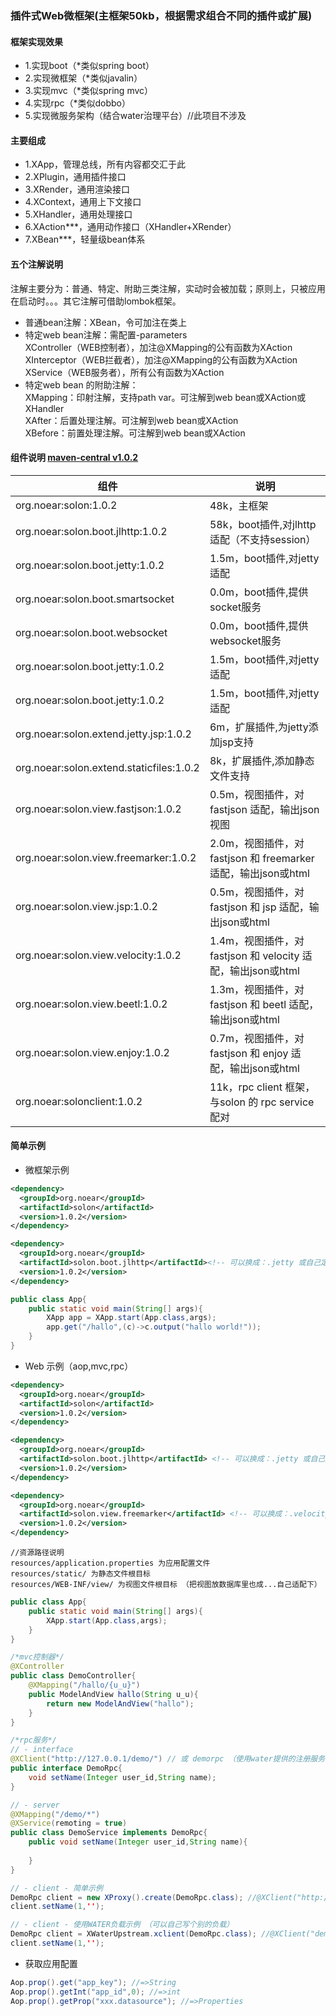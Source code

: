 
### 插件式Web微框架(主框架50kb，根据需求组合不同的插件或扩展)

#### 框架实现效果
* 1.实现boot（*类似spring boot）
* 2.实现微框架（*类似javalin）
* 3.实现mvc（*类似spring mvc）
* 4.实现rpc（*类似dobbo）
* 5.实现微服务架构（结合water治理平台）//此项目不涉及
#### 主要组成
* 1.XApp，管理总线，所有内容都交汇于此
* 2.XPlugin，通用插件接口
* 3.XRender，通用渲染接口
* 4.XContext，通用上下文接口
* 5.XHandler，通用处理接口
* 6.XAction***，通用动作接口（XHandler+XRender）
* 7.XBean***，轻量级bean体系
#### 五个注解说明
注解主要分为：普通、特定、附助三类注解，实动时会被加载；原则上，只被应用在启动时。。。其它注解可借助lombok框架。
* 普通bean注解：XBean，令可加注在类上
* 特定web bean注解：需配置-parameters<br/>
XController（WEB控制者），加注@XMapping的公有函数为XAction<br/>
XInterceptor（WEB拦截者），加注@XMapping的公有函数为XAction<br/> 
XService（WEB服务者），所有公有函数为XAction<br/>
* 特定web bean 的附助注解：<br/>
XMapping：印射注解，支持path var。可注解到web bean或XAction或XHandler<br/>
XAfter：后置处理注解。可注解到web bean或XAction<br/>
XBefore：前置处理注解。可注解到web bean或XAction<br/>

#### 组件说明 <a href="https://search.maven.org/search?q=solon" target='_blank'>maven-central v1.0.2</a>
| 组件 | 说明 |
| --- | --- |
| org.noear:solon:1.0.2 | 48k，主框架 |
| org.noear:solon.boot.jlhttp:1.0.2 | 58k，boot插件,对jlhttp适配（不支持session） |
| org.noear:solon.boot.jetty:1.0.2 | 1.5m，boot插件,对jetty适配 |
| org.noear:solon.boot.smartsocket | 0.0m，boot插件,提供socket服务 |
| org.noear:solon.boot.websocket | 0.0m，boot插件,提供websocket服务 |
| org.noear:solon.boot.jetty:1.0.2 | 1.5m，boot插件,对jetty适配 |
| org.noear:solon.boot.jetty:1.0.2 | 1.5m，boot插件,对jetty适配 |
| org.noear:solon.extend.jetty.jsp:1.0.2 | 6m，扩展插件,为jetty添加jsp支持 |
| org.noear:solon.extend.staticfiles:1.0.2 | 8k，扩展插件,添加静态文件支持 |
| org.noear:solon.view.fastjson:1.0.2 | 0.5m，视图插件，对 fastjson 适配，输出json视图 |
| org.noear:solon.view.freemarker:1.0.2 | 2.0m，视图插件，对 fastjson 和 freemarker 适配，输出json或html |
| org.noear:solon.view.jsp:1.0.2 | 0.5m，视图插件，对 fastjson 和 jsp 适配，输出json或html |
| org.noear:solon.view.velocity:1.0.2 | 1.4m，视图插件，对 fastjson 和 velocity 适配，输出json或html |
| org.noear:solon.view.beetl:1.0.2 | 1.3m，视图插件，对 fastjson 和 beetl 适配，输出json或html |
| org.noear:solon.view.enjoy:1.0.2 | 0.7m，视图插件，对 fastjson 和 enjoy 适配，输出json或html |
| org.noear:solonclient:1.0.2 | 11k，rpc client 框架，与solon 的 rpc service 配对 |

#### 简单示例
* 微框架示例
```xml
<dependency>
  <groupId>org.noear</groupId>
  <artifactId>solon</artifactId>
  <version>1.0.2</version>
</dependency>

<dependency>
  <groupId>org.noear</groupId>
  <artifactId>solon.boot.jlhttp</artifactId><!-- 可以换成：.jetty 或自己定义个插件 -->
  <version>1.0.2</version>
</dependency>
```
```java
public class App{
    public static void main(String[] args){
        XApp app = XApp.start(App.class,args);
        app.get("/hallo",(c)->c.output("hallo world!"));
    }
}
```
* Web 示例（aop,mvc,rpc）
```xml
<dependency>
  <groupId>org.noear</groupId>
  <artifactId>solon</artifactId>
  <version>1.0.2</version>
</dependency>

<dependency>
  <groupId>org.noear</groupId>
  <artifactId>solon.boot.jlhttp</artifactId> <!-- 可以换成：.jetty 或自己定义个插件 -->
  <version>1.0.2</version>
</dependency>

<dependency>
  <groupId>org.noear</groupId>
  <artifactId>solon.view.freemarker</artifactId> <!-- 可以换成：.velocity 或 .jsp 或自己定义个插件 -->
  <version>1.0.2</version>
</dependency>
```
```
//资源路径说明
resources/application.properties 为应用配置文件
resources/static/ 为静态文件根目标
resources/WEB-INF/view/ 为视图文件根目标 （把视图放数据库里也成...自己适配下）
```
```java
public class App{
    public static void main(String[] args){
        XApp.start(App.class,args);
    }
}

/*mvc控制器*/
@XController
public class DemoController{
    @XMapping("/hallo/{u_u}")
    public ModelAndView hallo(String u_u){
        return new ModelAndView("hallo");
    }
}

/*rpc服务*/ 
// - interface
@XClient("http://127.0.0.1/demo/") // 或 demorpc （使用water提供的注册服务；当然也可以改成别的...）
public interface DemoRpc{
    void setName(Integer user_id,String name);
}

// - server
@XMapping("/demo/*")
@XService(remoting = true)
public class DemoService implements DemoRpc{
    public void setName(Integer user_id,String name){
        
    }
}

// - client - 简单示例
DemoRpc client = new XProxy().create(DemoRpc.class); //@XClient("http://127.0.0.1/demo/")
client.setName(1,'');

// - client - 使用WATER负载示例 （可以自己写个别的负载）
DemoRpc client = XWaterUpstream.xclient(DemoRpc.class); //@XClient("demorpc")
client.setName(1,'');
```
* 获取应用配置
```java
Aop.prop().get("app_key"); //=>String
Aop.prop().getInt("app_id",0); //=>int
Aop.prop().getProp("xxx.datasource"); //=>Properties
```
